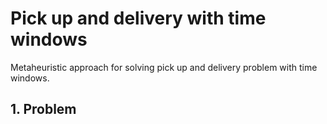 # Pick up and delivery with time windows
Metaheuristic approach for solving pick up and delivery problem with time windows.

## 1. Problem
